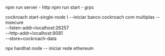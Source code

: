 npm run server - http 
npm run start  - grpc

cockroach start-single-node \                                        --iniciar banco cockroach com multiplas
  --insecure \
  --listen-addr=localhost:26257 \
  --http-addr=localhost:8081 \
  --store=cockroach-data 

npx hardhat node -- iniciar rede ethereum 
